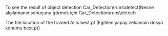 To see the result of object detection Car_Detection\runs\detect(Nesne algılamanın sonuçunu görmek için Car_Detection\runs\detect)

The file location of the trained AI is best.pt (Eğitilen yapay zekanının dosya konumu best.pt)
